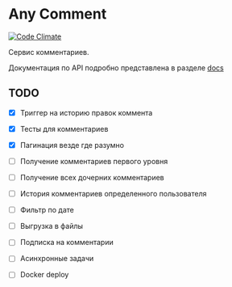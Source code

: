 # Any Comment

[![Code Climate](https://img.shields.io/codeclimate/github/Otetz/any-comment.svg)](https://codeclimate.com/github/Otetz/any-comment)

Сервис комментариев.

Документация по API подробно представлена в разделе [docs](./docs/INDEX.md)
 
## TODO

- [x] Триггер на историю правок коммента
- [x] Тесты для комментариев
- [x] Пагинация везде где разумно
- [ ] Получение комментариев первого уровня
- [ ] Получение всех дочерних комментариев
- [ ] История комментариев определенного пользователя
- [ ] Фильтр по дате
- [ ] Выгрузка в файлы
- [ ] Подписка на комментарии
- [ ] Асинхронные задачи
- [ ] Docker deploy

